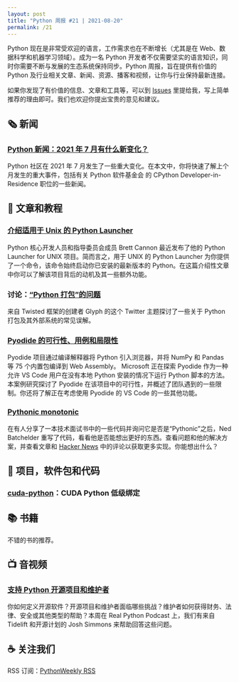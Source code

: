 ```yaml
---
layout: post
title: "Python 周报 #21 | 2021-08-20"
permalink: /21
---
```


Python 现在是非常受欢迎的语言，工作需求也在不断增长（尤其是在 Web、数据科学和机器学习领域）。成为一名 Python 开发者不仅需要坚实的语言知识，同时你需要不断与发展的生态系统保持同步。Python 周报，旨在提供有价值的 Python 及行业相关文章、新闻、资源、播客和视频，让你与行业保持最新连接。

如果你发现了有价值的信息、文章和工具等，可以到 [Issues](https://github.com/qiwihui/PythonWeekly/issues) 里提给我，写上简单推荐的理由即可。我们也欢迎你提出宝贵的意见和建议。

## :newspaper_roll: 新闻

### [Python 新闻：2021 年 7 月有什么新变化？](https://realpython.com/python-news-july-2021/)

Python 社区在 2021 年 7 月发生了一些重大变化。在本文中，你将快速了解上个月发生的重大事件，包括有关 Python 软件基金会 的 CPython Developer-in-Residence 职位的一些新闻。

## :pencil: 文章和教程

### [介绍适用于 Unix 的 Python Launcher](https://snarky.ca/introducing-the-python-launcher-for-unix/)

Python 核心开发人员和指导委员会成员 Brett Cannon 最近发布了他的 Python Launcher for UNIX 项目。简而言之，用于 UNIX 的 Python Launcher 为你提供了一个命令，该命令始终启动你已安装的最新版本的 Python。在这篇介绍性文章中你可以了解该项目背后的动机及其一些额外功能。

### 讨论：[“Python 打包”的问题](https://twitter.com/glyph/status/1427077655627661315)

来自 Twisted 框架的创建者 Glyph 的这个 Twitter 主题探讨了一些关于 Python 打包及其外部系统的常见误解。

### [Pyodide 的可行性、用例和局限性](https://devblogs.microsoft.com/python/feasibility-use-cases-and-limitations-of-pyodide/)

Pyodide 项目通过编译解释器将 Python 引入浏览器，并将 NumPy 和 Pandas 等 75 个内置包编译到 Web Assembly。 Microsoft 正在探索 Pyodide 作为一种允许 VS Code 用户在没有本地 Python 安装的情况下运行 Python 脚本的方法。本案例研究探讨了 Pyodide 在该项目中的可行性，并概述了团队遇到的一些限制。你还将了解正在考虑使用 Pyodide 的 VS Code 的一些其他功能。

### [Pythonic monotonic](https://nedbatchelder.com/blog/202108/pythonic_monotonic.html)

在有人分享了一本技术面试书中的一些代码并询问它是否是“Pythonic”之后，Ned Batchelder 重写了代码，看看他是否能想出更好的东西。查看问题和他的解决方案，并查看文章和 [Hacker News](https://news.ycombinator.com/item?id=28167300) 中的评论以获取更多实现。你能想出什么？

## :office: 项目，软件包和代码

### [cuda-python](https://github.com/NVIDIA/cuda-python)：CUDA Python 低级绑定

## :books: 书籍

不错的书的推荐。

## :tv: 音视频

### [支持 Python 开源项目和维护者](https://realpython.com/podcasts/rpp/73/)

你如何定义开源软件？开源项目和维护者面临哪些挑战？维护者如何获得财务、法律、安全或其他类型的帮助？本周在 Real Python Podcast 上，我们有来自 Tidelift 和开源计划的 Josh Simmons 来帮助回答这些问题。

## :coffee: 关注我们

RSS 订阅：[PythonWeekly RSS](https://pyweekly.qiwihui.com/feed.xml)
